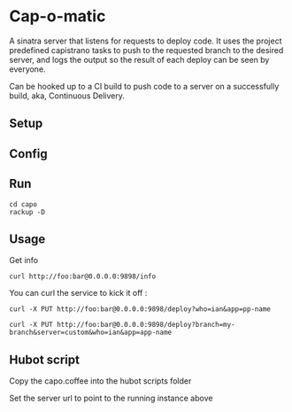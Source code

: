 # Cap-o-matic

A sinatra server that listens for requests to deploy code.
It uses the project predefined capistrano tasks to push to the requested branch to the desired server,
and logs the output so the result of each deploy can be seen by everyone.

Can be hooked up to a CI build to push code to a server on a successfully build, aka, Continuous Delivery.

## Setup

## Config

## Run

    cd capo
    rackup -D

## Usage

Get info

    curl http://foo:bar@0.0.0.0:9898/info

You can curl the service to kick it off :

    curl -X PUT http://foo:bar@0.0.0.0:9898/deploy?who=ian&app=pp-name

    curl -X PUT http://foo:bar@0.0.0.0:9898/deploy?branch=my-branch&server=custom&who=ian&app=app-name


## Hubot script

Copy the capo.coffee into the hubot scripts folder

Set the server url to point to the running instance above

